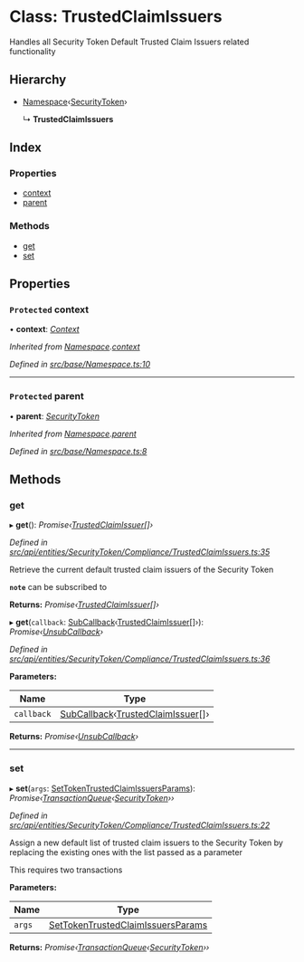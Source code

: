 # Class: TrustedClaimIssuers

Handles all Security Token Default Trusted Claim Issuers related functionality

## Hierarchy

* [Namespace](base.namespace.md)‹[SecurityToken](api_entities_securitytoken.securitytoken.md)›

  ↳ **TrustedClaimIssuers**

## Index

### Properties

* [context](api_entities_securitytoken_compliance.trustedclaimissuers.md#protected-context)
* [parent](api_entities_securitytoken_compliance.trustedclaimissuers.md#protected-parent)

### Methods

* [get](api_entities_securitytoken_compliance.trustedclaimissuers.md#get)
* [set](api_entities_securitytoken_compliance.trustedclaimissuers.md#set)

## Properties

### `Protected` context

• **context**: *[Context](context.context-1.md)*

*Inherited from [Namespace](base.namespace.md).[context](base.namespace.md#protected-context)*

*Defined in [src/base/Namespace.ts:10](https://github.com/PolymathNetwork/polymesh-sdk/blob/73feada/src/base/Namespace.ts#L10)*

___

### `Protected` parent

• **parent**: *[SecurityToken](api_entities_securitytoken.securitytoken.md)*

*Inherited from [Namespace](base.namespace.md).[parent](base.namespace.md#protected-parent)*

*Defined in [src/base/Namespace.ts:8](https://github.com/PolymathNetwork/polymesh-sdk/blob/73feada/src/base/Namespace.ts#L8)*

## Methods

###  get

▸ **get**(): *Promise‹[TrustedClaimIssuer](api_entities.trustedclaimissuer.md)[]›*

*Defined in [src/api/entities/SecurityToken/Compliance/TrustedClaimIssuers.ts:35](https://github.com/PolymathNetwork/polymesh-sdk/blob/73feada/src/api/entities/SecurityToken/Compliance/TrustedClaimIssuers.ts#L35)*

Retrieve the current default trusted claim issuers of the Security Token

**`note`** can be subscribed to

**Returns:** *Promise‹[TrustedClaimIssuer](api_entities.trustedclaimissuer.md)[]›*

▸ **get**(`callback`: [SubCallback](../modules/types.md#subcallback)‹[TrustedClaimIssuer](api_entities.trustedclaimissuer.md)[]›): *Promise‹[UnsubCallback](../modules/types.md#unsubcallback)›*

*Defined in [src/api/entities/SecurityToken/Compliance/TrustedClaimIssuers.ts:36](https://github.com/PolymathNetwork/polymesh-sdk/blob/73feada/src/api/entities/SecurityToken/Compliance/TrustedClaimIssuers.ts#L36)*

**Parameters:**

Name | Type |
------ | ------ |
`callback` | [SubCallback](../modules/types.md#subcallback)‹[TrustedClaimIssuer](api_entities.trustedclaimissuer.md)[]› |

**Returns:** *Promise‹[UnsubCallback](../modules/types.md#unsubcallback)›*

___

###  set

▸ **set**(`args`: [SetTokenTrustedClaimIssuersParams](../interfaces/api_procedures.settokentrustedclaimissuersparams.md)): *Promise‹[TransactionQueue](base.transactionqueue.md)‹[SecurityToken](api_entities_securitytoken.securitytoken.md)››*

*Defined in [src/api/entities/SecurityToken/Compliance/TrustedClaimIssuers.ts:22](https://github.com/PolymathNetwork/polymesh-sdk/blob/73feada/src/api/entities/SecurityToken/Compliance/TrustedClaimIssuers.ts#L22)*

Assign a new default list of trusted claim issuers to the Security Token by replacing the existing ones with the list passed as a parameter

This requires two transactions

**Parameters:**

Name | Type |
------ | ------ |
`args` | [SetTokenTrustedClaimIssuersParams](../interfaces/api_procedures.settokentrustedclaimissuersparams.md) |

**Returns:** *Promise‹[TransactionQueue](base.transactionqueue.md)‹[SecurityToken](api_entities_securitytoken.securitytoken.md)››*
